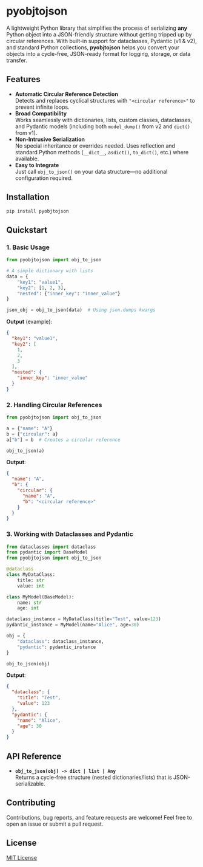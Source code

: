 # pyobjtojson

A lightweight Python library that simplifies the process of serializing **any** Python object into a JSON-friendly structure without getting tripped up by circular references. With built-in support for dataclasses, Pydantic (v1 & v2), and standard Python collections, **pyobjtojson** helps you convert your objects into a cycle-free, JSON-ready format for logging, storage, or data transfer.

## Features

- **Automatic Circular Reference Detection**  
  Detects and replaces cyclical structures with `"<circular reference>"` to prevent infinite loops.
- **Broad Compatibility**  
  Works seamlessly with dictionaries, lists, custom classes, dataclasses, and Pydantic models (including both `model_dump()` from v2 and `dict()` from v1).
- **Non-Intrusive Serialization**  
  No special inheritance or overrides needed. Uses reflection and standard Python methods (`__dict__`, `asdict()`, `to_dict()`, etc.) where available.
- **Easy to Integrate**  
  Just call `obj_to_json()` on your data structure—no additional configuration required.
  
## Installation

```bash
pip install pyobjtojson
```

## Quickstart

### 1. Basic Usage

```python
from pyobjtojson import obj_to_json

# A simple dictionary with lists
data = {
    "key1": "value1",
    "key2": [1, 2, 3],
    "nested": {"inner_key": "inner_value"}
}

json_obj = obj_to_json(data)  # Using json.dumps kwargs
```

**Output** (example):
```json
{
  "key1": "value1",
  "key2": [
    1,
    2,
    3
  ],
  "nested": {
    "inner_key": "inner_value"
  }
}
```

### 2. Handling Circular References
```python
from pyobjtojson import obj_to_json

a = {"name": "A"}
b = {"circular": a}
a["b"] = b  # Creates a circular reference

obj_to_json(a)
```

**Output**:
```json
{
  "name": "A",
  "b": {
    "circular": {
      "name": "A",
      "b": "<circular reference>"
    }
  }
}
```

### 3. Working with Dataclasses and Pydantic

```python
from dataclasses import dataclass
from pydantic import BaseModel
from pyobjtojson import obj_to_json

@dataclass
class MyDataClass:
    title: str
    value: int

class MyModel(BaseModel):
    name: str
    age: int

dataclass_instance = MyDataClass(title="Test", value=123)
pydantic_instance = MyModel(name="Alice", age=30)

obj = {
    "dataclass": dataclass_instance,
    "pydantic": pydantic_instance
}

obj_to_json(obj)
```

**Output**:
```json
{
  "dataclass": {
    "title": "Test",
    "value": 123
  },
  "pydantic": {
    "name": "Alice",
    "age": 30
  }
}
```

## API Reference

- **`obj_to_json(obj) -> dict | list | Any`**  
  Returns a cycle-free structure (nested dictionaries/lists) that is JSON-serializable.

## Contributing
Contributions, bug reports, and feature requests are welcome! Feel free to open an issue or submit a pull request.

## License
[MIT License](LICENSE)
